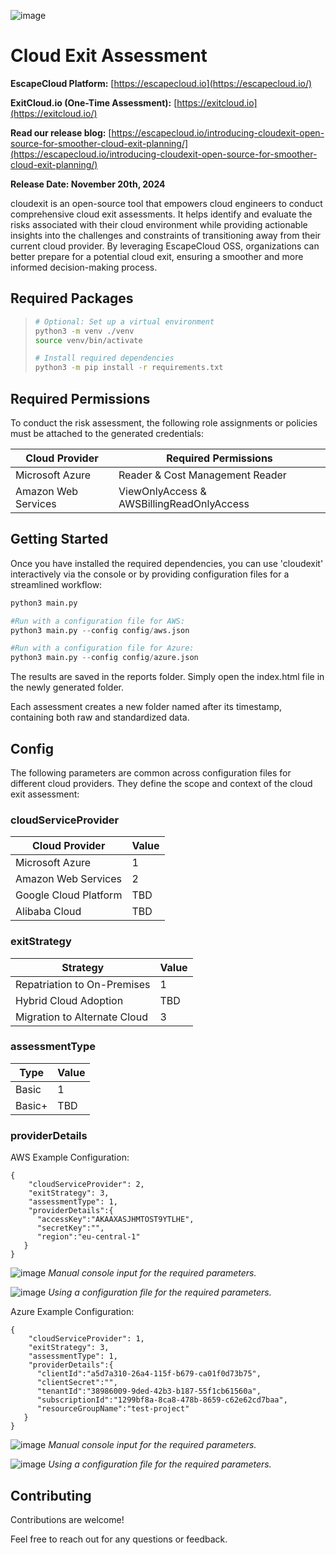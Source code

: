 ![image](./docs/images/Banner.png)

# Cloud Exit Assessment

**EscapeCloud Platform:** [https://escapecloud.io](https://escapecloud.io/)

**ExitCloud.io (One-Time Assessment):** [https://exitcloud.io](https://exitcloud.io/)

**Read our release blog:**
[https://escapecloud.io/introducing-cloudexit-open-source-for-smoother-cloud-exit-planning/](https://escapecloud.io/introducing-cloudexit-open-source-for-smoother-cloud-exit-planning/)

**Release Date: November 20th, 2024**

cloudexit is an open-source tool that empowers cloud engineers to conduct comprehensive cloud exit assessments. It helps identify and evaluate the risks associated with their cloud environment while providing actionable insights into the challenges and constraints of transitioning away from their current cloud provider. By leveraging EscapeCloud OSS, organizations can better prepare for a potential cloud exit, ensuring a smoother and more informed decision-making process.

## Required Packages

>```bash
># Optional: Set up a virtual environment
>python3 -m venv ./venv
>source venv/bin/activate
>
># Install required dependencies
>python3 -m pip install -r requirements.txt
>```

## Required Permissions
To conduct the risk assessment, the following role assignments or policies must be attached to the generated credentials:

| Cloud Provider  | Required Permissions |
| ------------- | ------------- |
| Microsoft Azure  | Reader & Cost Management Reader  |
| Amazon Web Services  | ViewOnlyAccess & AWSBillingReadOnlyAccess  |

## Getting Started

Once you have installed the required dependencies, you can use 'cloudexit' interactively via the console or by providing configuration files for a streamlined workflow:

```python
python3 main.py

#Run with a configuration file for AWS:
python3 main.py --config config/aws.json

#Run with a configuration file for Azure:
python3 main.py --config config/azure.json
```

The results are saved in the reports folder. Simply open the index.html file in the newly generated folder.

Each assessment creates a new folder named after its timestamp, containing both raw and standardized data.

## **Config**
The following parameters are common across configuration files for different cloud providers. They define the scope and context of the cloud exit assessment:
### **cloudServiceProvider**
| Cloud Provider  | Value |
| ------------- | ------------- |
| Microsoft Azure  | 1  |
| Amazon Web Services  | 2  |
| Google Cloud Platform  | TBD  |
| Alibaba Cloud  | TBD  |

### **exitStrategy**
| Strategy  | Value |
| ------------- | ------------- |
| Repatriation to On-Premises  | 1  |
| Hybrid Cloud Adoption  | TBD  |
| Migration to Alternate Cloud  | 3  |

### **assessmentType**
| Type  | Value |
| ------------- | ------------- |
| Basic  | 1  |
| Basic+  | TBD  |

### **providerDetails**
AWS Example Configuration:

```
{
    "cloudServiceProvider": 2,
    "exitStrategy": 3,
    "assessmentType": 1,
    "providerDetails":{
      "accessKey":"AKAAXASJHMTOST9YTLHE",
      "secretKey":"",
      "region":"eu-central-1"
   }
}
```

![image](./docs/images/AWS_Manual.png)
*Manual console input for the required parameters.*

![image](./docs/images/AWS_Config.png)
*Using a configuration file for the required parameters.*

Azure Example Configuration:
```
{
    "cloudServiceProvider": 1,
    "exitStrategy": 3,
    "assessmentType": 1,
    "providerDetails":{
      "clientId":"a5d7a310-26a4-115f-b679-ca01f0d73b75",
      "clientSecret":"",
      "tenantId":"38986009-9ded-42b3-b187-55f1cb61560a",
      "subscriptionId":"1299bf8a-8ca8-478b-8659-c62e62cd7baa",
      "resourceGroupName":"test-project"
   }
}
```

![image](./docs/images/Azure_Manual.png)
*Manual console input for the required parameters.*

![image](./docs/images/Azure_Config.png)
*Using a configuration file for the required parameters.*

## Contributing
Contributions are welcome!

Feel free to reach out for any questions or feedback.
